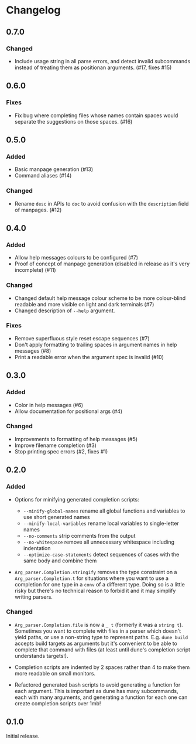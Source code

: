 # Changelog

## 0.7.0

### Changed

- Include usage string in all parse errors, and detect invalid subcommands
  instead of treating them as positionan arguments. (#17, fixes #15)

## 0.6.0

### Fixes

- Fix bug where completing files whose names contain spaces would separate the
  suggestions on those spaces. (#16)

## 0.5.0

### Added

- Basic manpage generation (#13)
- Command aliases (#14)

### Changed

- Rename `desc` in APIs to `doc` to avoid confusion with the `description` field of manpages. (#12)

## 0.4.0

### Added

- Allow help messages colours to be configured (#7)
- Proof of concept of manpage generation (disabled in release as it's very incomplete) (#11)

### Changed

- Changed default help message colour scheme to be more colour-blind readable
  and more visible on light and dark terminals (#7)
- Changed description of `--help` argument.

### Fixes

- Remove superfluous style reset escape sequences (#7)
- Don't apply formatting to trailing spaces in argument names in help messages (#8)
- Print a readable error when the argument spec is invalid (#10)

## 0.3.0

### Added

- Color in help messages (#6)
- Allow documentation for positional args (#4)

### Changed

- Improvements to formatting of help messages (#5)
- Improve filename completion (#3)
- Stop printing spec errors (#2, fixes #1)

## 0.2.0

### Added

- Options for minifying generated completion scripts:
  - `--minify-global-names` rename all global functions and variables to use
    short generated names
  - `--minify-local-variables` rename local variables to single-letter names
  - `--no-comments` strip comments from the output
  - `--no-whitespace` remove all unnecessary whitespace including indentation
  - `--optimize-case-statements` detect sequences of cases with the same body
    and combine them

- `Arg_parser.Completion.stringify` removes the type constraint on a
  `Arg_parser.Completion.t` for situations where you want to use a completion
  for one type in a `conv` of a different type. Doing so is a little risky but
  there's no technical reason to forbid it and it may simplify writing
  parsers.

### Changed

- `Arg_parser.Completion.file` is now a `_ t` (formerly it was a `string t`).
  Sometimes you want to complete with files in a parser which doesn't yield
  paths, or use a non-string type to represent paths. E.g. `dune build` accepts
  build targets as arguments but it's convenient to be able to complete that
  command with files (at least until dune's completion script understands
  targets!).

- Completion scripts are indented by 2 spaces rather than 4 to make them more
  readable on small monitors.

- Refactored generated bash scripts to avoid generating a function for each
  argument. This is important as dune has many subcommands, each with many
  arguments, and generating a function for each one can create completion
  scripts over 1mb!

## 0.1.0

Initial release.
